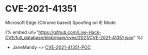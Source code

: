 # CVE-2021-41351

Microsoft Edge (Chrome based) Spoofing on IE Mode

{% embed url="https://github.com/Live-Hack-CVE/full_database/blob/main/cves/2021/CVE-2021-41351.json" %}


* JaneMandy ~> [CVE-2021-41351-POC](https://www.alice-snow.ru/2021/database/cve-2021-41351/cve-2021-41351-poc-janemandy)